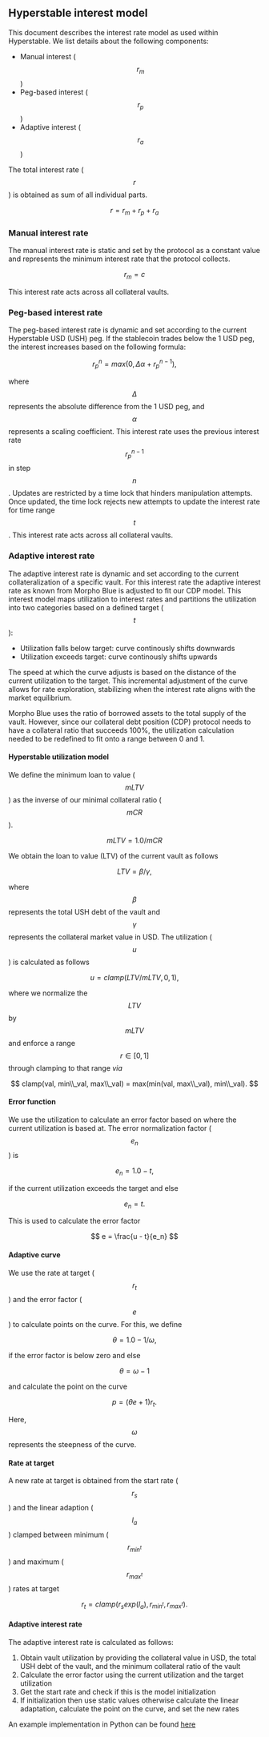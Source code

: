## Hyperstable interest model

This document describes the interest rate model as used within Hyperstable.
We list details about the following components:

- Manual interest ($$r_m$$)
- Peg-based interest ($$r_p$$)
- Adaptive interest ($$r_a$$)


The total interest rate ($$r$$) is obtained as sum of all individual parts.

$$
r = r_m + r_p + r_a
$$

### Manual interest rate

The manual interest rate is static and set by the protocol as a constant value and represents the minimum interest rate that the protocol collects.

$$
r_m = c
$$

This interest rate acts across all collateral vaults.

### Peg-based interest rate

The peg-based interest rate is dynamic and set according to the current Hyperstable USD (USH) peg.
If the stablecoin trades below the 1 USD peg, the interest increases based on the following formula:

$$
r_p^n = max(0, \Delta \alpha + r_p^{n-1}),
$$

where $$\Delta$$ represents the absolute difference from the 1 USD peg, and $$\alpha$$ represents a scaling coefficient.
This interest rate uses the previous interest rate $$r_p^{n-1}$$ in step $$n$$. Updates are restricted by a time lock that hinders manipulation attempts.
Once updated, the time lock rejects new attempts to update the interest rate for time range $$t$$.
This interest rate acts across all collateral vaults.

### Adaptive interest rate

The adaptive interest rate is dynamic and set according to the current collateralization of a specific vault.
For this interest rate the adaptive interest rate as known from Morpho Blue is adjusted to fit our CDP model.
This interest model maps utilization to interest rates and partitions the utilization into two categories based on a defined target ($$t$$):

- Utilization falls below target: curve continously shifts downwards
- Utilization exceeds target: curve continously shifts upwards

The speed at which the curve adjusts is based on the distance of the current utilization to the target.
This incremental adjustment of the curve allows for rate exploration, stabilizing when the interest rate aligns with the market equilibrium.

Morpho Blue uses the ratio of borrowed assets to the total supply of the vault.
However, since our collateral debt position (CDP) protocol needs to have a collateral ratio that succeeds 100\%, the utilization calculation needed to be redefined to fit onto a range between 0 and 1.

#### Hyperstable utilization model

We define the minimum loan to value ($$mLTV$$) as the inverse of our minimal collateral ratio ($$mCR$$).

$$
mLTV = 1.0 / mCR
$$

We obtain the loan to value (LTV) of the current vault as follows

$$
LTV = \beta / \gamma,
$$

where $$\beta$$ represents the total USH debt of the vault and $$\gamma$$ represents the collateral market value in USD.
The utilization ($$u$$) is calculated as follows

$$
u = clamp(LTV / mLTV, 0, 1),
$$

where we normalize the $$LTV$$ by $$mLTV$$ and enforce a range $$r \in [0, 1]$$ through clamping to that range *via*

$$
clamp(val, min\\_val, max\\_val) = max(min(val, max\\_val), min\\_val).
$$

#### Error function

We use the utilization to calculate an error factor based on where the current utilization is based at.
The error normalization factor ($$e_n$$) is 

$$
e_n = 1.0 - t,
$$

if the current utilization exceeds the target and else

$$
e_n = t.
$$

This is used to calculate the error factor

$$
e = \frac{u - t}{e_n}
$$

#### Adaptive curve

We use the rate at target ($$r_t$$) and the error factor ($$e$$) to calculate points on the curve.
For this, we define

$$
\theta = 1.0 - 1/\omega,
$$

if the error factor is below zero and else

$$
\theta = \omega - 1
$$

and calculate the point on the curve

$$
p = (\theta e + 1) r_t.
$$

Here, $$\omega$$ represents the steepness of the curve.

#### Rate at target

A new rate at target is obtained from the start rate ($$r_s$$) and the linear adaption ($$l_a$$) clamped between minimum ($$r_{min^t}$$) and maximum ($$r_{max^t}$$) rates at target

$$
r_t = clamp(r_s exp(l_a), r_{min^t}, r_{max^t}).
$$

#### Adaptive interest rate

The adaptive interest rate is calculated as follows:

1. Obtain vault utilization by providing the collateral value in USD, the total USH debt of the vault, and the minimum collateral ratio of the vault
2. Calculate the error factor using the current utilization and the target utilization
3. Get the start rate and check if this is the model initialization
4. If initialization then use static values otherwise calculate the linear adaptation, calculate the point on the curve, and set the new rates

An example implementation in Python can be found [here](interest_rates/adaptive_irm/adaptive_irm.ipynb)

